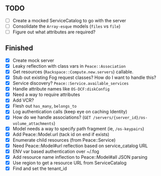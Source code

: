 ## TODO
- [ ] Create a mocked ServiceCatalog to go with the server
- [ ] Consolidate the `Array-esque` models (`files` vs `file`)
- [ ] Figure out what attributes are required?

## Finished
- [x] Create mock server
- [x] Leaky reflection with class vars in `Peace::Association`
- [x] Get resources (`Rackspace::Compute.new.servers`) callable.
- [x] Stub out existing Fog request classes? How do I want to handle this?
- [x] Service discovery? `Peace::Service.available_services`
- [x] Handle attribute names like `OS-DCF:diskConfig`
- [x] Need a way to require attributes
- [x] Add VCR?
- [x] Flesh out `has_many`, `belongs_to`
- [x] Log authentication calls (keep eye on caching Identity)
- [x] How do we handle associations? (`GET /servers/{server_id}/os-volume_attachments`)
- [x] Model needs a way to specify path fragment (ie, `/os-keypairs`)
- [x] Add Peace::Model.url (tack id on end if exists)
- [x] Enumerate child resources (from Peace::Service)
- [x] Need Peace::Model#url reflection based on service_catalog URL
- [x] ENV var based authentication over ~/.fog
- [x] Add resource name inflection to Peace::Model#all JSON parsing
- [x] Use region to get a resource URL from ServiceCatalog
- [x] Find and set the tenant_id
